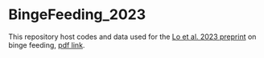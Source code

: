 # BingeFeeding_2023
This repository host codes and data used for the [Lo et al. 2023 preprint](https://www.biorxiv.org/content/10.1101/2023.10.17.562714v2.full) on binge feeding, [pdf link](https://www.biorxiv.org/content/10.1101/2023.10.17.562714v2.full.pdf).


